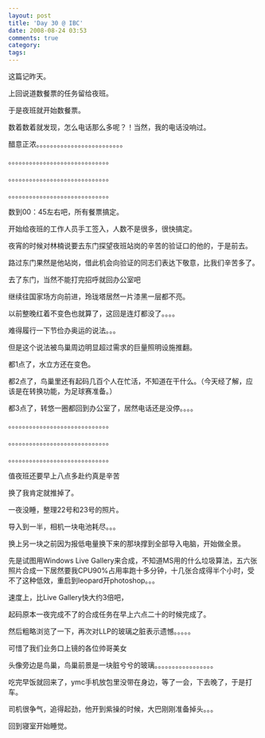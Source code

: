```yaml
---
layout: post
title: 'Day 30 @ IBC'
date: 2008-08-24 03:53
comments: true
category: 
tags:
---
```

    

这篇记昨天。

  

上回说道数餐票的任务留给夜班。

于是夜班就开始数餐票。

数着数着就发现，怎么电话那么多呢？！当然，我的电话没响过。

醋意正浓。。。。。。。。。。。。。。。。。。。。。。。。。

。。。。。。。。。。。。。。。。。。。。。。。。。。。。。

。。。。。。。。。。。。。。。。。。。。。。。。。。。。。

。。。。。。。。。。。。。。。。。。。。。。。。。。。。。

  

数到00：45左右吧，所有餐票搞定。

开始给夜班的工作人员手工签入，人数不是很多，很快搞定。

  

夜宵的时候对林楠说要去东门探望夜班站岗的辛苦的验证口的他的，于是前去。

路过东门果然是他站岗，借此机会向验证的同志们表达下敬意，比我们辛苦多了。

  

去了东门，当然不能打完招呼就回办公室吧

继续往国家场方向前进，玲珑塔居然一片漆黑一层都不亮。

以前整晚红着不变色也就算了，这回是连灯都没了。。。。

难得履行一下节俭办奥运的说法。。。

但是这个说法被鸟巢周边明显超过需求的巨量照明设施推翻。

  

都1点了，水立方还在变色。

都2点了，鸟巢里还有起码几百个人在忙活，不知道在干什么。（今天经了解，应该是在转换功能，为足球赛准备。）

都3点了，转悠一圈都回到办公室了，居然电话还是没停。。。。

。。。。。。。。。。。。。。。。。。。。。。。。。。。。。

。。。。。。。。。。。。。。。。。。。。。。。。。。。。。

。。。。。。。。。。。。。。。。。。。。。。。。。。。。。

  

值夜班还要早上八点多赴约真是辛苦

换了我肯定就推掉了。

  

一夜没睡，整理22号和23号的照片。

导入到一半，相机一块电池耗尽。。。

换上另一块之前因为报低电量换下来的那块撑到全部导入电脑，开始做全景。

  

先是试图用Windows Live Gallery来合成，不知道MS用的什么垃圾算法，五六张照片合成一下居然要我CPU90%占用率跑十多分钟，十几张合成得半个小时，受不了这种低效，重启到leopard开photoshop。。。

  

速度上，比Live Gallery快大约3倍吧，

起码原本一夜完成不了的合成任务在早上六点二十的时候完成了。

  

然后粗略浏览了一下，再次对LLP的玻璃之脏表示遗憾。。。。。

可惜了我们业务口上镜的各位帅哥美女

头像旁边是鸟巢，鸟巢前景是一块脏兮兮的玻璃。。。。。。。。。。。。。。。。。

  

吃完早饭就回来了，ymc手机放包里没带在身边，等了一会，下去晚了，于是打车。

司机很争气，追得起劲，他开到紫操的时候，大巴刚刚准备掉头。。。

  

回到寝室开始睡觉。
